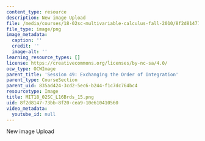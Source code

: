 ```yaml
---
content_type: resource
description: New image Upload
file: /media/courses/18-02sc-multivariable-calculus-fall-2010/8f2d814773bb8f20cea910e610410560_MIT18_02SC_L16Brds_15.png
file_type: image/png
image_metadata:
  caption: ''
  credit: ''
  image-alt: ''
learning_resource_types: []
license: https://creativecommons.org/licenses/by-nc-sa/4.0/
ocw_type: OCWImage
parent_title: 'Session 49: Exchanging the Order of Integration'
parent_type: CourseSection
parent_uid: 835ad424-3cd2-5ec6-b244-f1c7dc764bc4
resourcetype: Image
title: MIT18_02SC_L16Brds_15.png
uid: 8f2d8147-73bb-8f20-cea9-10e610410560
video_metadata:
  youtube_id: null
---
```

New image Upload